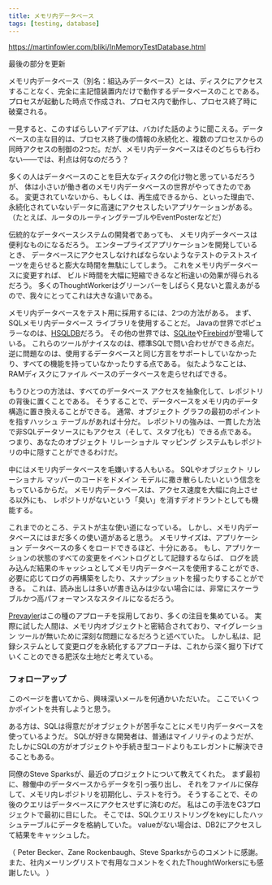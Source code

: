```yaml
---
title: メモリ内データベース
tags: [testing, database]
---
```


https://martinfowler.com/bliki/InMemoryTestDatabase.html

最後の部分を更新



メモリ内データベース（別名：組込みデータベース）とは、ディスクにアクセスすることなく、完全に主記憶装置内だけで動作するデータベースのことである。
プロセスが起動した時点で作成され、プロセス内で動作し、プロセス終了時に破棄される。

一見すると、このすばらしいアイデアは、バカげた話のように聞こえる。データベースの主な目的は、プロセス終了後の情報の永続化と、複数のプロセスからの同時アクセスの制御の2つだ。だが、メモリ内データベースはそのどちらも行わない——では、利点は何なのだろう？



多くの人はデータベースのことを巨大なディスクの化け物と思っているだろうが、
体は小さいが働き者のメモリ内データベースの世界がやってきたのである。
変更されていないから、もしくは、再生成できるから、といった理由で、
永続化されていないデータに高速にアクセスしたいアプリケーションがある。
（たとえば、ルータのルーティングテーブルやEventPosterなどだ）



伝統的なデータベースシステムの開発者であっても、
メモリ内データベースは便利なものになるだろう。
エンタープライズアプリケーションを開発しているとき、
データベースにアクセスしなければならないようなテストのテストスイーツを走らせると膨大な時間を無駄にしてしまう。
これをメモリ内データベースに変更すれば、
ビルド時間を大幅に短縮できるなど桁違いの効果が得られるだろう。
多くのThoughtWorkerはグリーンバーをしばらく見ないと震えあがるので、我々にとってこれは大きな違いである。



メモリ内データベースをテスト用に採用するには、2つの方法がある。
まず、SQLメモリ内データベース ライブラリを使用することだ。
Javaの世界でポピュラーなのは、[HSQLDB](http://hsqldb.org/)だろう。
その他の世界では、[SQLite](http://www.sqlite.org/)や[Firebird](http://firebird.sourceforge.net/)が登場している。
これらのツールがナイスなのは、標準SQLで問い合わせができる点だ。
逆に問題なのは、使用するデータベースと同じ方言をサポートしていなかったり、すべての機能を持っていなかったりする点である。
似たようなことは、RAMディスクにファイル ベースのデータベースを走らせればできる。

もうひとつの方法は、すべてのデータベース アクセスを抽象化して、レポジトリの背後に置くことである。
そうすることで、データベースをメモリ内のデータ構造に置き換えることができる。
通常、オブジェクト グラフの最初のポイントを指すハッシュ テーブルがあれば十分だ。
レポジトリの強みは、一貫した方法で非SQLデータソースにもアクセス（そして、スタブ化も）できる点である。
つまり、あなたのオブジェクト リレーショナル マッピング システムもレポジトリの中に隠すことができるわけだ。

中にはメモリ内データベースを毛嫌いする人もいる。
SQLやオブジェクト リレーショナル マッパーのコードをドメイン モデルに撒き散らしたいという信念をもっているからだ。
メモリ内データベースは、アクセス速度を大幅に向上させる以外にも、
レポジトリがないという「臭い」を消すデオドラントとしても機能する。

これまでのところ、テストが主な使い道になっている。
しかし、メモリ内データベースにはまだ多くの使い道があると思う。
メモリサイズは、アプリケーション データベースの多くをロードできるほど、十分にある。
もし、アプリケーションの状態のすべての変更をイベントログとして記録するならば、
ログを読み込んだ結果のキャッシュとしてメモリ内データベースを使用することができ、
必要に応じてログの再構築をしたり、スナップショットを撮ったりすることができる。
これは、読み出しは多いが書き込みは少ない場合には、非常にスケーラブルかつ高パフォーマンスなスタイルになるだろう。

[Prevayler](http://www.prevayler.org/)はこの種のアプローチを採用しており、多くの注目を集めている。
実際に試した人間は、メモリ内オブジェクトと密結合されており、マイグレーション ツールが無いために深刻な問題になるだろうと述べていた。
しかし私は、記録システムとして変更ログを永続化するアプローチは、これから深く掘り下げていくことのできる肥沃な土地だと考えている。

### フォローアップ

このページを書いてから、興味深いメールを何通かいただいた。
ここでいくつかポイントを共有しようと思う。

ある方は、SQLは得意だがオブジェクトが苦手なことにメモリ内データベースを使っているようだ。
SQLが好きな開発者は、普通はマイノリティのようだが、
たしかにSQLの方がオブジェクトや手続き型コードよりもエレガントに解決できることもある。

同僚のSteve Sparksが、最近のプロジェクトについて教えてくれた。
まず最初に、稼働中のデータベースからデータを引っ張り出し、
それをファイルに保存して、メモリ内レポジトリを初期化し、テストを行う。
そうすることで、その後のクエリはデータベースにアクセスせずに済むのだ。
私はこの手法をC3プロジェクトで最初に目にした。
そこでは、SQLクエリストリングをkeyにしたハッシュテーブルにデータを格納していた。
valueがない場合は、DB2にアクセスして結果をキャッシュした。

（
Peter Becker、Zane Rockenbaugh、Steve Sparksからのコメントに感謝。
また、社内メーリングリストで有用なコメントをくれたThoughtWorkersにも感謝したい。
）
